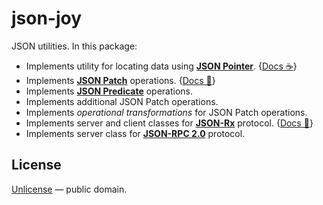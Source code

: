 # json-joy

JSON utilities. In this package:

- Implements utility for locating data using [__JSON Pointer__][json-pointer]. {[Docs ☕️](./docs/json-pointer.md)}
- Implements [__JSON Patch__][json-patch] operations. {[Docs 🍪](./docs/json-patch.md)}
- Implements [__JSON Predicate__][json-predicate] operations.
- Implements additional JSON Patch operations.
- Implements *operational transformations* for JSON Patch operations.
- Implements server and client classes for [__JSON-Rx__][json-rx] protocol. {[Docs 🚬](./docs/json-rx.md)}
- Implements server class for [__JSON-RPC 2.0__][json-rpc] protocol.

[json-pointer]: https://tools.ietf.org/html/rfc6901
[json-patch]: https://tools.ietf.org/html/rfc6902
[json-predicate]: https://tools.ietf.org/id/draft-snell-json-test-01.html
[json-rx]: https://onp4.com/@vadim/p/gv9z33hjuo
[json-rpc]: https://www.jsonrpc.org/specification

## License

[Unlicense](LICENSE) &mdash; public domain.
